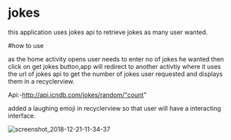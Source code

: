 # jokes
this application uses jokes api to retrieve jokes as many user wanted. 

#how to use

as the home activity opens user needs to enter no of jokes he wanted then click on get jokes button,app will redirect to another activtiy where it uses the url of jokes api to get the number of jokes user requested and displays them in a recyclerview.

Api:-http://api.icndb.com/jokes/random/"count"

 added a laughing emoji in recyclerview so that user will have a interacting interface.
 
 ![screenshot_2018-12-21-11-34-37](https://user-images.githubusercontent.com/35651174/50331300-2e952a80-0524-11e9-9a02-a6e2bd981635.png)
